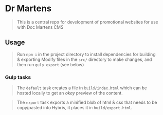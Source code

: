 # Dr Martens

> This is a central repo for development of promotional websites for use with Doc Martens CMS

## Usage

> Run `npm i` in the project directory to install dependencies for building & exporting
> Modify files in the `src/` directory to make changes, and then run `gulp export` (see below)

### Gulp tasks 

> The `default` task creates a file in `build/index.html` which can be hosted locally to get an *okay* preview of the content. 

> The `export` task exports a minified blob of html & css that needs to be copy/pasted into Hybris, it places it in `build/export.html`.
